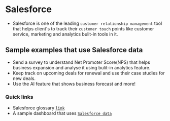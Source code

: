 # Salesforce
- Salesforce is one of the leading `customer relationship management` tool that helps client's to track their `customer touch` points like customer service, marketing and analytics bulit-in tools in it. 

## Sample examples that use Salesforce data
- Send a survey to understand Net Promoter Score(NPS) that helps business expansion and analyse it using bulit-in analytics feature. 
- Keep track on upcoming deals for renewal and use their case studies for new deals.
- Use the AI feature that shows business forecast and more!

### Quick links
- Salesforce glossary [`link`](https://developer.salesforce.com/docs/atlas.en-us.salesforce_pubs_style_guide.meta/salesforce_pubs_style_guide/glossary_master.htm)
- A sample dashboard that uses [`Salesforce data`](https://public.tableau.com/app/profile/monisha.anila/viz/Salesforce_16389471399820/SFDC) 
